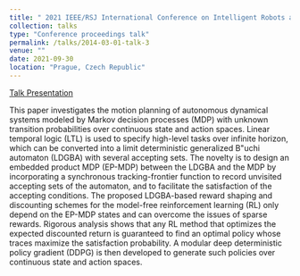 ```yaml
---
title: " 2021 IEEE/RSJ International Conference on Intelligent Robots and Systems (IROS) "
collection: talks
type: "Conference proceedings talk"
permalink: /talks/2014-03-01-talk-3
venue: ""
date: 2021-09-30
location: "Prague, Czech Republic"
---
```

[Talk Presentation](https://www.youtube.com/watch?v=jVb6a-Wj14g&t=2s)

This paper investigates the motion planning of autonomous dynamical systems
modeled by Markov decision processes (MDP) with unknown transition
probabilities over continuous state and action spaces. Linear
temporal logic (LTL) is used to specify high-level tasks over
infinite horizon, which can be converted into a limit deterministic
generalized B\"uchi automaton (LDGBA) with several accepting sets. The
novelty is to design an embedded product MDP (EP-MDP) between the LDGBA
and the MDP by incorporating a synchronous tracking-frontier function
to record unvisited accepting sets of the automaton, and to facilitate the satisfaction
of the accepting conditions. 
The proposed LDGBA-based reward shaping and discounting schemes for the model-free reinforcement learning (RL) only depend on the EP-MDP states and can overcome the issues of sparse rewards. Rigorous analysis shows that any RL method that optimizes the
expected discounted return is guaranteed to find an optimal policy whose traces maximize the satisfaction probability.
A modular deep deterministic policy gradient (DDPG) is then developed
to generate such policies over continuous state and action spaces. 
